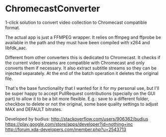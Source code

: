 ChromecastConverter
===================

1-click solution to convert video collection to Chromecast compatible format.

The actual app is just a FFMPEG wrapper.
It relies on ffmpeg and ffprobe be available in the path and they must have been compiled with x264 and libfdk_aac.

Different from other converters this is dedicated to Chromecast.
It checks if the current video streams are compatible with Chromecast and only converts them if necessary.
It also extract subtitle streams so they can be injected separately.
At the end of the batch operation it deletes the original file.


That's the base functionality that I wanted for it for my personal use, but I'll be super happy to accept PullRequest contributions (specially on the GUI part) to allow it to be a bit more flexible. E.g.: save to a different folder, checkbox to delete or not the original, some base quality settings to adjust MAX and DEFAULT bitrates.


Developed by budius:
http://stackoverflow.com/users/906362/budius
https://play.google.com/store/apps/developer?id=nothing+inc
http://forum.xda-developers.com/member.php?u=2543713


